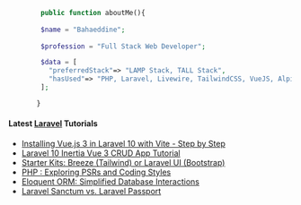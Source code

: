 ```php
        public function aboutMe(){  
        
        $name = "Bahaeddine";
        
        $profession = "Full Stack Web Developer";

        $data = [
          "preferredStack"=> "LAMP Stack, TALL Stack",
          "hasUsed"=> "PHP, Laravel, Livewire, TailwindCSS, VueJS, AlpineJS"
        ];

       }
```
#### Latest [Laravel](https://aliendev.org) Tutorials

- [Installing Vue.js 3 in Laravel 10 with Vite - Step by Step](https://aliendev.org/blog/post/installing-vue-js-3-in-laravel-10-with-vite-step-by-step)
- [Laravel 10 Inertia Vue 3 CRUD App Tutorial](https://aliendev.org/blog/post/laravel-10-inertia-vue-3-crud-app-tutorial)
- [Starter Kits: Breeze (Tailwind) or Laravel UI (Bootstrap)](https://aliendev.org/blog/post/starter-kits-breeze-tailwind-or-laravel-ui-bootstrap)
- [PHP : Exploring PSRs and Coding Styles](https://aliendev.org/blog/post/php-exploring-psrs-and-coding-styles)
- [Eloquent ORM: Simplified Database Interactions](https://aliendev.org/blog/post/eloquent-orm-simplified-database-interactions)
- [Laravel Sanctum vs. Laravel Passport](https://aliendev.org/blog/post/laravel-sanctum-vs-laravel-passport)
